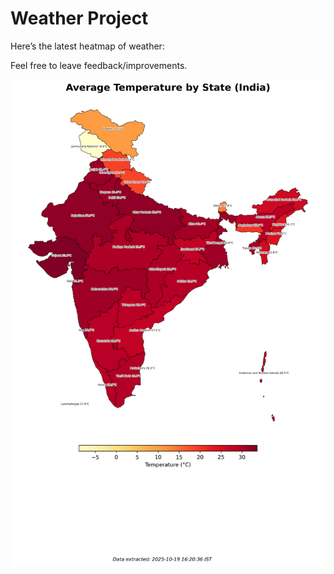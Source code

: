 # Weather Project

Here’s the latest heatmap of weather:

Feel free to leave feedback/improvements.

![India Heatmap](docs/assets/india_heatmap.png?v=F4C27E)
